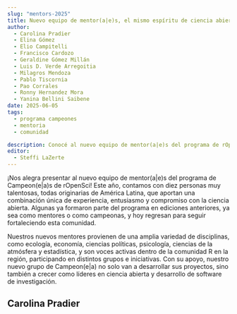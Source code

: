 ```yaml
---
slug: "mentors-2025"
title: Nuevo equipo de mentor(a|e)s, el mismo espíritu de ciencia abierta
author:
  - Carolina Pradier
  - Elina Gómez
  - Elio Campitelli
  - Francisco Cardozo
  - Geraldine Gómez Millán
  - Luis D. Verde Arregoitia
  - Milagros Mendoza
  - Pablo Tiscornia
  - Pao Corrales
  - Ronny Hernandez Mora
  - Yanina Bellini Saibene
date: 2025-06-05
tags:
  - programa campeones
  - mentoria
  - comunidad

description: Conocé al nuevo equipo de mentor(a|e)s del programa de rOpenSci. Personas de América Latina dedicados a la investigación y el desarrollo de software de investigación comprometidas con la ciencia abierta. Durante un año van a acompañar a nuestros campeon(a|e)s en sus proyectos, compartiendo experiencia, guía y entusiasmo.
editor:
  - Steffi LaZerte
---
```


¡Nos alegra presentar al nuevo equipo de mentor(a|e)s del programa de Campeon(e|a)s de rOpenSci! Este año, contamos con diez personas muy talentosas, todas originarias de América Latina, que aportan una combinación única de experiencia, entusiasmo y compromiso con la ciencia abierta. Algunas ya formaron parte del programa en ediciones anteriores, ya sea como mentores o como campeonas, y hoy regresan para seguir fortaleciendo esta comunidad.

Nuestros nuevos mentores provienen de una amplia variedad de disciplinas, como ecología, economía, ciencias políticas, psicología, ciencias de la atmósfera y estadística, y son voces activas dentro de la comunidad R en la región, participando en distintos grupos e iniciativas. Con su apoyo, nuestro nuevo grupo de Campeon(e|a) no solo van a desarrollar sus proyectos, sino también a crecer como líderes en ciencia abierta y desarrollo de software de investigación.

## Carolina Pradier


